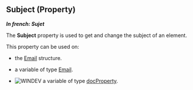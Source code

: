 
## Subject (Property)

***In french: Sujet***
	

<a name="XUse"></a>
<a name="Use"></a>
<a name="description"></a>
The **Subject** property is used to get and change the subject of an element. 

This property can be used on:

- the [Email](../WDLang3/3032029.md) structure.

- a variable of type [Email](../WDLang3/1000018713.md). 

- ![WINDEV](https://doc.pcsoft.fr/ext/images/us/WD.png) a variable of type [docProperty](../WDLang1/1000022945.md). 




